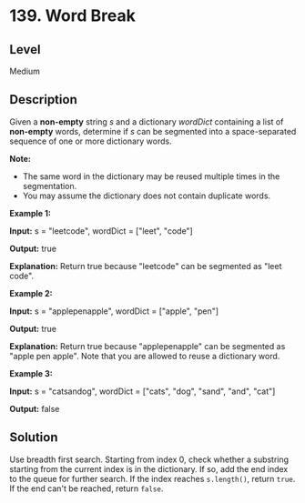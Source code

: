 # 139. Word Break
## Level
Medium

## Description
Given a **non-empty** string *s* and a dictionary *wordDict* containing a list of **non-empty** words, determine if *s* can be segmented into a space-separated sequence of one or more dictionary words.

**Note:**

* The same word in the dictionary may be reused multiple times in the segmentation.
* You may assume the dictionary does not contain duplicate words.

**Example 1:**

**Input:** s = "leetcode", wordDict = ["leet", "code"]

**Output:** true

**Explanation:** Return true because "leetcode" can be segmented as "leet code".

**Example 2:**

**Input:** s = "applepenapple", wordDict = ["apple", "pen"]

**Output:** true

**Explanation:** Return true because "applepenapple" can be segmented as "apple pen apple". Note that you are allowed to reuse a dictionary word.

**Example 3:**

**Input:** s = "catsandog", wordDict = ["cats", "dog", "sand", "and", "cat"]

**Output:** false

## Solution
Use breadth first search. Starting from index 0, check whether a substring starting from the current index is in the dictionary. If so, add the end index to the queue for further search. If the index reaches `s.length()`, return `true`. If the end can't be reached, return `false`.
